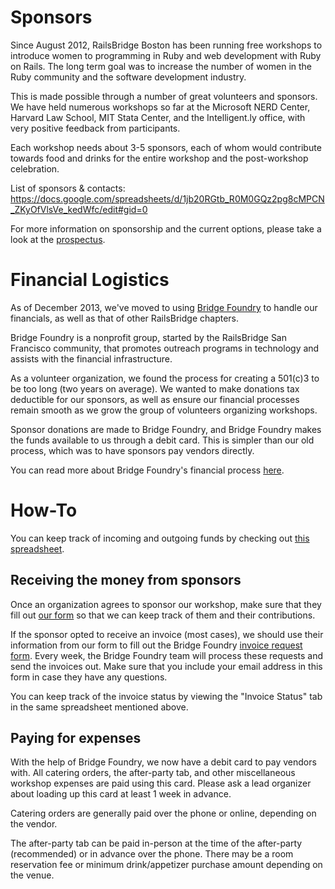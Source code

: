 # Sponsors

Since August 2012, RailsBridge Boston has been running free workshops to
introduce women to programming in Ruby and web development with Ruby on Rails.
The long term goal was to increase the number of women in the Ruby community and
the software development industry.

This is made possible through a number of great volunteers and sponsors. We have
held numerous workshops so far at the Microsoft NERD Center, Harvard Law School,
MIT Stata Center, and the Intelligent.ly office, with very positive feedback
from participants.

Each workshop needs about 3-5 sponsors, each of whom would contribute towards
food and drinks for the entire workshop and the post-workshop celebration.

List of sponsors & contacts: https://docs.google.com/spreadsheets/d/1jb20RGtb_R0M0GQz2pg8cMPCN_ZKyOfVlsVe_kedWfc/edit#gid=0

For more information on sponsorship and the current options, please take a look
at the [prospectus].

[prospectus]: http://railsbridgeboston.org/sponsorship_prospectus.pdf

# Financial Logistics
As of December 2013, we've moved to using [Bridge Foundry] to handle our
financials, as well as that of other RailsBridge chapters.

Bridge Foundry is a nonprofit group, started by the RailsBridge San Francisco
community, that promotes outreach programs in technology and assists with the
financial infrastructure.

As a volunteer organization, we found the process for creating a 501(c)3 to be
too long (two years on average). We wanted to make donations tax deductible for
our sponsors, as well as ensure our financial processes remain smooth as we
grow the group of volunteers organizing workshops.

Sponsor donations are made to Bridge Foundry, and Bridge Foundry makes the funds
available to us through a debit card. This is simpler than our old process,
which was to have sponsors pay vendors directly.

You can read more about Bridge Foundry's financial process [here].

[Bridge Foundry]: http://bridgefoundry.org/
[here]: https://github.com/bridgefoundry/operations

# How-To

You can keep track of incoming and outgoing funds by checking out [this
spreadsheet][finance spreadsheet].

[finance spreadsheet]:
https://docs.google.com/spreadsheets/d/10TzUid02hIkZTCjwKLI-c-OX5OeB2yergr71eHCc3uc/edit#gid=134161306

## Receiving the money from sponsors

Once an organization agrees to sponsor our workshop, make sure that they fill
out [our form] so that we can keep track of them and their contributions.

If the sponsor opted to receive an invoice (most cases), we should use their
information from our form to fill out the Bridge Foundry [invoice request form].
Every week, the Bridge Foundry team will process these requests and send the
invoices out. Make sure that you include your email address in this form in case
they have any questions.

You can keep track of the invoice status by viewing the "Invoice Status" tab in
the same spreadsheet mentioned above.

[our form]: http://goo.gl/forms/vOkyrWICtZXVImc12
[invoice request form]: http://goo.gl/forms/KNVkEwG1KE02sfxx2

## Paying for expenses

With the help of Bridge Foundry, we now have a debit card to pay vendors with.
All catering orders, the after-party tab, and other miscellaneous workshop
expenses are paid using this card. Please ask a lead organizer about loading up
this card at least 1 week in advance.

Catering orders are generally paid over the phone or online, depending on the
vendor.

The after-party tab can be paid in-person at the time of the after-party
(recommended) or in advance over the phone. There may be a room reservation fee
or minimum drink/appetizer purchase amount depending on the venue.
